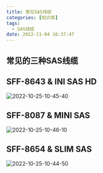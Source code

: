 ```yaml
---
title: 常见SAS线缆
categories: [知识库]
tags:
  - SAS线缆
date: 2022-11-04 16:37:47
---
```


## 常见的三种SAS线缆

<!--more-->

## SFF-8643 & INI SAS HD

![2022-10-25-10-45-40](https://cdn.jsdelivr.net/gh/1949hacker/picgo/2022-10-25-10-45-40.png)

## SFF-8087 & MINI SAS

![2022-10-25-10-46-10](https://cdn.jsdelivr.net/gh/1949hacker/picgo/2022-10-25-10-46-10.png)

## SFF-8654 & SLIM SAS

![2022-10-25-10-44-50](https://cdn.jsdelivr.net/gh/1949hacker/picgo/2022-10-25-10-44-50.png)